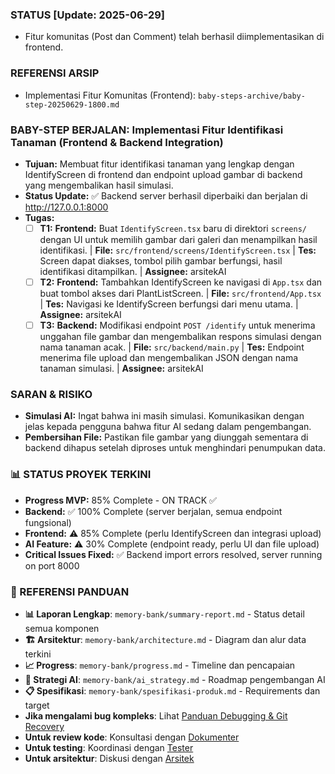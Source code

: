 ### STATUS [Update: 2025-06-29]
- Fitur komunitas (Post dan Comment) telah berhasil diimplementasikan di frontend.

### REFERENSI ARSIP
- Implementasi Fitur Komunitas (Frontend): `baby-steps-archive/baby-step-20250629-1800.md`

### BABY-STEP BERJALAN: Implementasi Fitur Identifikasi Tanaman (Frontend & Backend Integration)
- **Tujuan:** Membuat fitur identifikasi tanaman yang lengkap dengan IdentifyScreen di frontend dan endpoint upload gambar di backend yang mengembalikan hasil simulasi.
- **Status Update:** ✅ Backend server berhasil diperbaiki dan berjalan di http://127.0.0.1:8000
- **Tugas:**
    - [ ] **T1:** **Frontend:** Buat `IdentifyScreen.tsx` baru di direktori `screens/` dengan UI untuk memilih gambar dari galeri dan menampilkan hasil identifikasi. | **File:** `src/frontend/screens/IdentifyScreen.tsx` | **Tes:** Screen dapat diakses, tombol pilih gambar berfungsi, hasil identifikasi ditampilkan. | **Assignee:** arsitekAI
    - [ ] **T2:** **Frontend:** Tambahkan IdentifyScreen ke navigasi di `App.tsx` dan buat tombol akses dari PlantListScreen. | **File:** `src/frontend/App.tsx` | **Tes:** Navigasi ke IdentifyScreen berfungsi dari menu utama. | **Assignee:** arsitekAI
    - [ ] **T3:** **Backend:** Modifikasi endpoint `POST /identify` untuk menerima unggahan file gambar dan mengembalikan respons simulasi dengan nama tanaman acak. | **File:** `src/backend/main.py` | **Tes:** Endpoint menerima file upload dan mengembalikan JSON dengan nama tanaman simulasi. | **Assignee:** arsitekAI

### SARAN & RISIKO
- **Simulasi AI:** Ingat bahwa ini masih simulasi. Komunikasikan dengan jelas kepada pengguna bahwa fitur AI sedang dalam pengembangan.
- **Pembersihan File:** Pastikan file gambar yang diunggah sementara di backend dihapus setelah diproses untuk menghindari penumpukan data.

### 📊 STATUS PROYEK TERKINI
- **Progress MVP:** 85% Complete - ON TRACK ✅
- **Backend:** ✅ 100% Complete (server berjalan, semua endpoint fungsional)
- **Frontend:** ⚠️ 85% Complete (perlu IdentifyScreen dan integrasi upload)
- **AI Feature:** ⚠️ 30% Complete (endpoint ready, perlu UI dan file upload)
- **Critical Issues Fixed:** ✅ Backend import errors resolved, server running on port 8000

### 🔗 REFERENSI PANDUAN
- **📊 Laporan Lengkap**: `memory-bank/summary-report.md` - Status detail semua komponen
- **🏗️ Arsitektur**: `memory-bank/architecture.md` - Diagram dan alur data terkini
- **📈 Progress**: `memory-bank/progress.md` - Timeline dan pencapaian
- **🤖 Strategi AI**: `memory-bank/ai_strategy.md` - Roadmap pengembangan AI
- **📋 Spesifikasi**: `memory-bank/spesifikasi-produk.md` - Requirements dan target
- **Jika mengalami bug kompleks**: Lihat [Panduan Debugging & Git Recovery](./DEBUG_GIT.md)
- **Untuk review kode**: Konsultasi dengan [Dokumenter](./roles/dokumenter.md)
- **Untuk testing**: Koordinasi dengan [Tester](./roles/tester.md)
- **Untuk arsitektur**: Diskusi dengan [Arsitek](./roles/arsitek.md)
